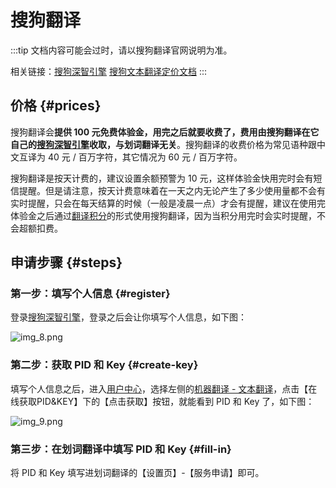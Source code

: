 # 搜狗翻译

:::tip
文档内容可能会过时，请以搜狗翻译官网说明为准。

相关链接：[搜狗深智引擎](https://deepi.sogou.com/) [搜狗文本翻译定价文档](https://deepi.sogou.com/doccenter/texttranslatedoc)
:::

## 价格 {#prices}

搜狗翻译会**提供 100 元免费体验金，用完之后就要收费了，费用由搜狗翻译在它自己的[搜狗深智引擎](https://deepi.sogou.com/)收取，与划词翻译无关**。搜狗翻译的收费价格为常见语种跟中文互译为 40 元 / 百万字符，其它情况为 60 元 / 百万字符。

搜狗翻译是按天计费的，建议设置余额预警为 10 元，这样体验金快用完时会有短信提醒。但是请注意，按天计费意味着在一天之内无论产生了多少使用量都不会有实时提醒，只会在每天结算的时候（一般是凌晨一点）才会有提醒，建议在使用完体验金之后通过[翻译积分](tp.md)的形式使用搜狗翻译，因为当积分用完时会实时提醒，不会超额扣费。

## 申请步骤 {#steps}

### 第一步：填写个人信息 {#register}

登录[搜狗深智引擎](https://deepi.sogou.com/)，登录之后会让你填写个人信息，如下图：

![img_8.png](./img_8.png)

### 第二步：获取 PID 和 Key {#create-key}

填写个人信息之后，进入[用户中心](https://deepi.sogou.com/registered/account)，选择左侧的[机器翻译 - 文本翻译](https://deepi.sogou.com/registered/texttranslate)，点击【在线获取PID&KEY】下的【点击获取】按钮，就能看到 PID 和 Key 了，如下图：

![img_9.png](./img_9.png)

### 第三步：在划词翻译中填写 PID 和 Key {#fill-in}

将 PID 和 Key 填写进划词翻译的【设置页】-【服务申请】即可。